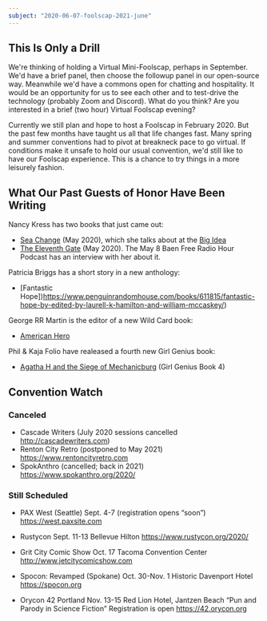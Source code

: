 ```yaml
---
subject: "2020-06-07-foolscap-2021-june"
---
```


## This Is Only a Drill

We're thinking of holding a Virtual Mini-Foolscap, perhaps in September. We'd have a brief panel, then choose the followup panel in our open-source way. Meanwhile we'd have a commons open for chatting and hospitality. It would be an opportunity for us to see each other and to test-drive the technology (probably Zoom and Discord). What do you think? Are you interested in a brief (two hour) Virtual Foolscap evening?

Currently we still plan and hope to host a Foolscap in February 2020. But the past few months have taught us all that life changes fast. Many spring and summer conventions had to pivot at breakneck pace to go virtual. If conditions make it unsafe to hold our usual convention, we'd still like to have our Foolscap experience. This is a chance to try things in a more leisurely fashion.



## What Our Past Guests of Honor Have Been Writing

Nancy Kress has two books that just came out: 
- [Sea Change](https://tachyonpublications.com/product/sea-changes/) (May 2020), which she talks about at the [Big Idea](https://whatever.scalzi.com/2020/05/22/the-big-idea-nancy-kress-6/)
- [The Eleventh Gate](https://www.baen.com/the-eleventh-gate.html) (May 2020). The May 8 Baen Free Radio Hour Podcast has an interview with her about it. 

Patricia Briggs has a short story in a new anthology: 
- [Fantastic Hope])https://www.penguinrandomhouse.com/books/611815/fantastic-hope-by-edited-by-laurell-k-hamilton-and-william-mccaskey/)

George RR Martin is the editor of a new Wild Card book: 
- [American Hero](https://us.macmillan.com/books/9780765396402)

Phil & Kaja Folio have realeased a fourth new Girl Genius book:  
- [Agatha H and the Siege of Mechanicburg](https://www.skyhorsepublishing.com/9781949102277/agatha-h-and-the-siege-of-mechanicsburg/) (Girl Genius Book 4)

## Convention Watch

### Canceled
- Cascade Writers (July 2020 sessions cancelled
<http://cascadewriters.com>)
- Renton City Retro (postponed to May 2021)
https://www.rentoncityretro.com
- SpokAnthro (cancelled; back in 2021)
https://www.spokanthro.org/2020/

### Still Scheduled
- PAX West (Seattle)
Sept. 4-7 (registration opens “soon”)
https://west.paxsite.com
- Rustycon
Sept. 11-13
Bellevue Hilton
https://www.rustycon.org/2020/
- Grit City Comic Show
Oct. 17
Tacoma Convention Center
http://www.jetcitycomicshow.com

- Spocon: Revamped (Spokane)
Oct. 30-Nov. 1
Historic Davenport Hotel
https://spocon.org

- Orycon 42
Portland
Nov. 13-15
Red Lion Hotel, Jantzen Beach
“Pun and Parody in Science Fiction”
Registration is open
https://42.orycon.org

